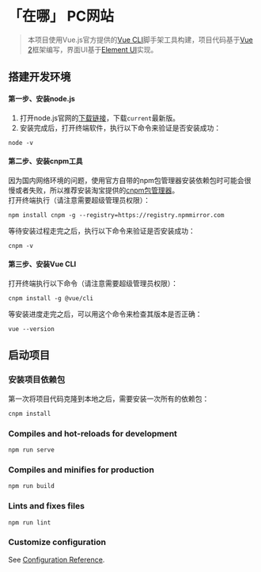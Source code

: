# 「在哪」 PC网站
> 本项目使用Vue.js官方提供的[Vue CLI](https://cli.vuejs.org/zh/)脚手架工具构建，项目代码基于[Vue 2](https://cn.vuejs.org/v2/guide/)框架编写，界面UI基于[Element UI](https://element.eleme.cn/#/zh-CN/component/installation)实现。

## 搭建开发环境
#### 第一步、安装node.js
1. 打开node.js官网的[下载链接](https://nodejs.org/en/download/current/)，下载`current`最新版。
2. 安装完成后，打开终端软件，执行以下命令来验证是否安装成功：
```
node -v
```
#### 第二步、安装cnpm工具
因为国内网络环境的问题，使用官方自带的npm包管理器安装依赖包时可能会很慢或者失败，所以推荐安装淘宝提供的[cnpm包管理器](https://www.npmjs.com/package/cnpm)。   
打开终端执行（请注意需要超级管理员权限）：
```
npm install cnpm -g --registry=https://registry.npmmirror.com
```
等待安装过程走完之后，执行以下命令来验证是否安装成功：
```
cnpm -v
```
#### 第三步、安装Vue CLI
打开终端执行以下命令（请注意需要超级管理员权限）：
```
cnpm install -g @vue/cli
```
等安装进度走完之后，可以用这个命令来检查其版本是否正确：
```
vue --version
```
## 启动项目
### 安装项目依赖包
第一次将项目代码克隆到本地之后，需要安装一次所有的依赖包：
```
cnpm install
```

### Compiles and hot-reloads for development
```
npm run serve
```

### Compiles and minifies for production
```
npm run build
```

### Lints and fixes files
```
npm run lint
```

### Customize configuration
See [Configuration Reference](https://cli.vuejs.org/config/).
